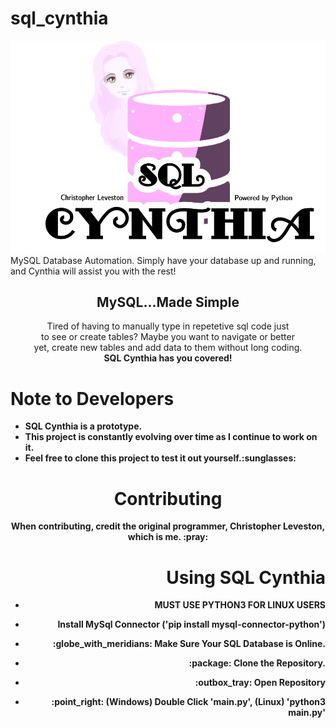 # sql_cynthia

<img src="images/SQL CYNTHIA(1).png"/>
MySQL Database Automation. Simply have your database up and running, and Cynthia will assist you with the rest! 

<h2 align="center"><b>MySQL...Made Simple</b></h2>
<p align="center">Tired of having to manually type in repetetive sql code just<br> 
                  to see or create tables? Maybe you want to navigate or better<br>
                  yet, create new tables and add data to them without long coding.<br>
                  <b>SQL Cynthia has you covered!<b>

<h1>Note to Developers</h1>
<ul align="left">
  <li>SQL Cynthia is a prototype.</li>
  <li>This project is constantly evolving over time as I continue to work on it.</li>
  <li>Feel free to clone this project to test it out yourself.:sunglasses:</li>
</ul>

<h1 align="center">Contributing</h1>
<p align="center">When contributing, credit the original programmer, Christopher Leveston, which is me. :pray:</p>

<h1 align="right">Using SQL Cynthia</h1>
<ul align="right">
  <li><p>MUST USE PYTHON3 FOR LINUX USERS</p></li>
  <li><p>Install MySql Connector ('pip install mysql-connector-python')</p></li>
  <li><p>:globe_with_meridians: Make Sure Your SQL Database is Online.</p></li>
  <li><p>:package: Clone the Repository.</p></li>
  <li><p>:outbox_tray: Open Repository</p></li>
  <li><p>:point_right: (Windows) Double Click 'main.py', (Linux) 'python3 main.py'</p></li>
</ul>
